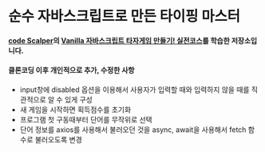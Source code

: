 # 순수 자바스크립트로 만든 타이핑 마스터

#### [code Scalper](https://www.youtube.com/channel/UC1wWTimSew9rYzEZRVYVlbg)의 [Vanilla 자바스크립트 타자게임 만들기! 실전코스](https://youtu.be/_CsGSE5gwTA)를 학습한 저장소입니다.

#### 클론코딩 이후 개인적으로 추가, 수정한 사항

- input창에 disabled 옵션을 이용해서 사용자가 입력할 때와 입력하지 않을 때를 직관적으로 알 수 있게 구성
- 새 게임을 시작하면 획득점수를 초기화
- 프로그램 첫 구동때부터 단어를 무작위로 선택
- 단어 정보를 axios를 사용해서 불러오던 것을 async, await을 사용해서 fetch 함수로 불러오도록 변경
